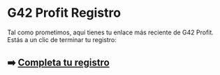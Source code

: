 # G42 Profit Registro

Tal como prometimos, aquí tienes tu enlace más reciente de G42 Profit. Estás a un clic de terminar tu registro:

## ➡️ [Completa tu registro](https://t.co/AbInNqGd8v)